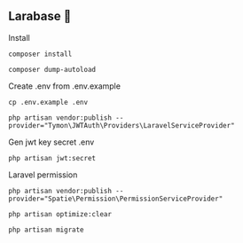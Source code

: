 ## Larabase 🦪

Install
```
composer install
```
```
composer dump-autoload
```

Create .env from .env.example
```
cp .env.example .env
```

```
php artisan vendor:publish --provider="Tymon\JWTAuth\Providers\LaravelServiceProvider"
```

Gen jwt key secret .env
```
php artisan jwt:secret
```

Laravel permission

```angular2html
php artisan vendor:publish --provider="Spatie\Permission\PermissionServiceProvider"
```

```angular2html
php artisan optimize:clear
```

```
php artisan migrate
```



